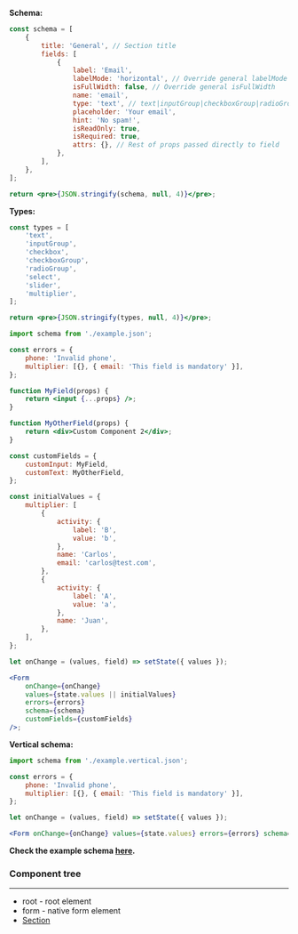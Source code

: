 **Schema:**

```jsx
const schema = [
    {
        title: 'General', // Section title
        fields: [
            {
                label: 'Email',
                labelMode: 'horizontal', // Override general labelMode
                isFullWidth: false, // Override general isFullWidth
                name: 'email',
                type: 'text', // text|inputGroup|checkboxGroup|radioGroup|select|slider
                placeholder: 'Your email',
                hint: 'No spam!',
                isReadOnly: true,
                isRequired: true,
                attrs: {}, // Rest of props passed directly to field
            },
        ],
    },
];

return <pre>{JSON.stringify(schema, null, 4)}</pre>;
```

**Types:**

```jsx
const types = [
    'text',
    'inputGroup',
    'checkbox',
    'checkboxGroup',
    'radioGroup',
    'select',
    'slider',
    'multiplier',
];

return <pre>{JSON.stringify(types, null, 4)}</pre>;
```

```jsx
import schema from './example.json';

const errors = {
    phone: 'Invalid phone',
    multiplier: [{}, { email: 'This field is mandatory' }],
};

function MyField(props) {
    return <input {...props} />;
}

function MyOtherField(props) {
    return <div>Custom Component 2</div>;
}

const customFields = {
    customInput: MyField,
    customText: MyOtherField,
};

const initialValues = {
    multiplier: [
        {
            activity: {
                label: 'B',
                value: 'b',
            },
            name: 'Carlos',
            email: 'carlos@test.com',
        },
        {
            activity: {
                label: 'A',
                value: 'a',
            },
            name: 'Juan',
        },
    ],
};

let onChange = (values, field) => setState({ values });

<Form
    onChange={onChange}
    values={state.values || initialValues}
    errors={errors}
    schema={schema}
    customFields={customFields}
/>;
```

**Vertical schema:**

```jsx
import schema from './example.vertical.json';

const errors = {
    phone: 'Invalid phone',
    multiplier: [{}, { email: 'This field is mandatory' }],
};

let onChange = (values, field) => setState({ values });

<Form onChange={onChange} values={state.values} errors={errors} schema={schema} />;
```

**Check the example schema <a href="https://raw.githubusercontent.com/ForceManager/hoi-poi-ui/master/src/components/forms/Form/example.json" target="_blank">here</a>.**

### Component tree

---

-   root - root element
-   form - native form element
-   [Section](#/Forms?id=Section)
